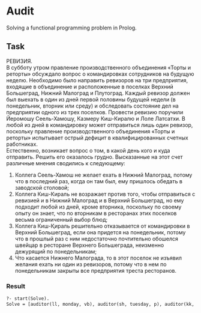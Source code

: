 # Audit

Solving a functional programming problem in Prolog.  

## Task  

РЕВИЗИЯ.  
В субботу утром правление производственного объединения «Торты и реторты» обсуждало вопрос о командировках сотрудников на будущую неделю. Необходимо было направить ревизоров на три предприятия, входящие в объединение и расположенные в поселках Верхний Большеград, Нижний Малоград и Плутоград. Каждый ревизор должен был выехать в один из дней первой половины будущей недели (в понедельник, вторник или среду) и обследовать состояние дел на предприятии одного из трех поселков. Провести ревизию поручили Йеромошу Сеель-Хамошу, Казмеру Киш-Киралю и Лоле Латсатхи. В любой из дней в командировку может отправиться лишь один ревизор, поскольку правление производственного объединения «Торты и реторты» испытывает острый дефицит в квалифицированных счетных работниках.  
Естественно, возникает вопрос о том, в какой день кого и куда отправить. Решить его оказалось грудно. Высказанные на этот счет различные мнения сводились к следующему:  

1) Коллега Сеель-Хамош не желает ехать в Нижний Малоград, потому что в последний раз, когда он там был, ему пришлось обедать в заводской столовой;  
2) Коллега Киш-Кираль не возражает против того, чтобы отправиться с ревизией и в Нижний Малоград и в Верхний Большеград, но ему подходит любой из дней, кроме вторника, поскольку по своему опыту он знает, что по вторникам в ресторанах этих поселков весьма ограниченный выбор блюд;  
3) Коллега Киш-Қираль решительно отказывается от командировки в Верхний Большеград, если она придется на понедельник, потому что в прошлый раз с ним недостаточно почтительно обошелся швейцар в ресторане Верхнего Большеграда, неизменно дежурящий по понедельникам;  
4) Что касается Нижнего Малограда, то в этот поселок не изъявил желания ехать ни один из ревизоров, потому что в нем по понедельникам закрыты все предприятия треста ресторанов.  

### Result  

```txt
?- start(Solve).
Solve = [auditor(ll, monday, vb), auditor(sh, tuesday, p), auditor(kk, wednesday, nm)] .
```
